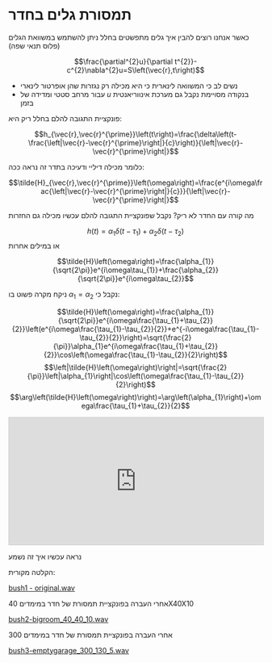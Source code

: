 # תמסורת גלים בחדר

כאשר אנחנו רוצים להבין איך גלים מתפשטים בחלל ניתן להשתמש במשוואת הגלים (פלוס תנאי שפה)

$$\frac{\partial^{2}u}{\partial t^{2}}-c^{2}\nabla^{2}u=S\left(\vec{r},t\right)$$

* נשים לב כי המשוואה לינארית כי היא מכילה רק נגזרות שהן אופרטור לינארי
* עבור מרחב סטטי ומדידה של $u$ בנקודה מסויימת נקבל גם מערכת אינווריאנטית בזמן

פונקציית התגובה להלם בחלל ריק היא:

$$h_{\vec{r},\vec{r}^{\prime}}\left(t\right)=\frac{\delta\left(t-\frac{\left|\vec{r}-\vec{r}^{\prime}\right|}{c}\right)}{\left|\vec{r}-\vec{r}^{\prime}\right|}$$

כלומר מכילה דיליי ודעיכה
בתדר זה נראה ככה:

$$\tilde{H}_{\vec{r},\vec{r}^{\prime}}\left(\omega\right)=\frac{e^{i\omega\frac{\left|\vec{r}-\vec{r}^{\prime}\right|}{c}}}{\left|\vec{r}-\vec{r}^{\prime}\right|}$$

מה קורה עם החדר לא ריק?
נקבל שפונקציית התגובה להלם עכשיו מכילה גם החזרות

$$h\left(t\right)=\alpha_{1}\delta\left(t-\tau_{1}\right)+\alpha_{2}\delta\left(t-\tau_{2}\right)$$
או במילים אחרות

$$\tilde{H}\left(\omega\right)=\frac{\alpha_{1}}{\sqrt{2\pi}}e^{i\omega\tau_{1}}+\frac{\alpha_{2}}{\sqrt{2\pi}}e^{i\omega\tau_{2}}$$

ניקח מקרה פשוט בו $\alpha_{1}=\alpha_{2}$ נקבל כי:

$$\tilde{H}\left(\omega\right)=\frac{\alpha_{1}}{\sqrt{2\pi}}e^{i\omega\frac{\tau_{1}+\tau_{2}}{2}}\left(e^{i\omega\frac{\tau_{1}-\tau_{2}}{2}}+e^{-i\omega\frac{\tau_{1}-\tau_{2}}{2}}\right)=\sqrt{\frac{2}{\pi}}\alpha_{1}e^{i\omega\frac{\tau_{1}+\tau_{2}}{2}}\cos\left(\omega\frac{\tau_{1}-\tau_{2}}{2}\right)$$
$$\left|\tilde{H}\left(\omega\right)\right|=\sqrt{\frac{2}{\pi}}\left|\alpha_{1}\right|\cos\left(\omega\frac{\tau_{1}-\tau_{2}}{2}\right)$$
$$\arg\left(\tilde{H}\left(\omega\right)\right)=\arg\left(\alpha_{1}\right)+\omega\frac{\tau_{1}+\tau_{2}}{2}$$

<iframe src="https://www.geogebra.org/material/iframe/id/uxfzrrp5" width="100%" style="border: 1px solid #ccc; aspect-ratio: 2 / 1" frameborder=0></iframe>

נראה עכשיו איך זה נשמע

הקלטה מקורית:

[bush1 - original.wav](sounds/bush1-original.wav)

אחרי העברה בפונקציית תמסורת של חדר במימדים 40X40X10

[bush2-bigroom_40_40_10.wav](sounds/bush2-bigroom_40_40_10.wav)

אחרי העברה בפונקציית תמסורת של חדר במימדים 300

[bush3-emptygarage_300_130_5.wav](sounds/bush3-emptygarage_300_130_5.wav)